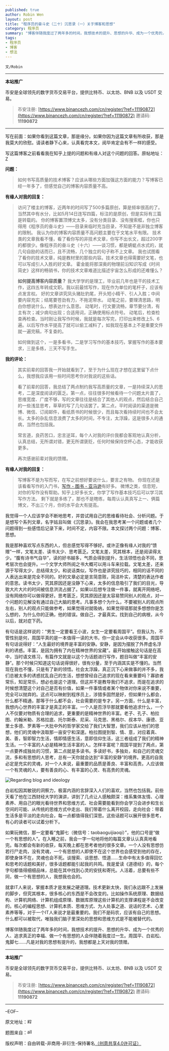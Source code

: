 ```yaml
---
published: true
author: Robin Wen
layout: post
title: "程序员的奋斗史（二十）沉思录（一）关于博客和思想"
category: 程序员
summary: "博客伴随我度过了两年多的时间，我想技术的提升、思想的升华、成为一个优秀的人、追求真正的幸福、做一个有思想的人会伴随着我度过一生。周国平、白岩松、鬼脚七……凡是对我的思想有提升的，我想都是上天对我的馈赠。"
tags:
- 程序员
- 博客
- 想法
---
```


`文/Robin`

***

**本站推广**

币安是全球领先的数字货币交易平台，提供比特币、以太坊、BNB 以及 USDT 交易。

> 币安注册: [https://www.binancezh.com/cn/register/?ref=11190872](https://www.binancezh.com/cn/register/?ref=11190872)
> 邀请码: **11190872**

***

写在前面：如果你看到这篇文章，那是缘分。如果你因为这篇文章有所收获，那是我莫大的欣慰。请读者静下心来，认真看完本文，阅毕肯定会有不一样的感受。

写这篇博客之前看看我在知乎上提的问题和有缘人对这个问题的回答。原帖地址： <a href="http://www.zhihu.com/question/20896970" target="_blank"><img src="https://cdn.dbarobin.com/VktTAvi.png" title="Zhihu" border="0" alt="Zhihu" height="16px" width="16px" /></a>

**问题：**

> 如何书写高质量的技术博客？应该从哪些方面加强这方面的能力？写博客已经一年多了，但感觉自己的博客内容质量不高。

**有缘人对我的回复：**

> 访问了楼主的博客，近两年的时间写了500多篇原创，算是频率很高的了。当然其中有水分，比如5月14日连写四篇，标注的是原创，但是实际有三篇是转载的。
> 你的博客置顶博文太多，没有分类目录、没有搜索框，你也只得用《程序员的奋斗史》——目录来临时充当目录，不知是不是非独立博客的限制。
> 我认为你的博客内容质量不高问题主要在于文笔水平有限。
> 技术类的文章我看不懂，看了看你写的非技术文章，你写不出长文，超过200字的都很少。像程序员的奋斗史（十六）——谈习惯，都是蜻蜓点水式的，就几句自励的话而已，且不流畅，几个独立的句子称不上文章。
> 我也试图看了看你的技术文章，纯是教材里的那些内容。技术文章也得需要好文笔，也可以写成引人入胜的好文章。
> 霍金能将那深奥的物理前沿知识写成《时间简史》这样的畅销书，你的技术文章难道比描述宇宙怎么形成的还难懂么？
>
> **如何提高博客内容质量？**
> 我大学学的是理工，毕业前几年也是干的技术工作，这四五年转成文职。我以前最怵写作，现在作为单位的笔杆子，应该有点发言权。
好的文章讲究凤头猪肚豹尾，开头短小精干、引人入胜；中间要内容充实；结尾要苍劲有力，不拖泥带水。
> 动笔之前，要理清思路，明白你想说什么，想表达什么意思。
动笔时，行文要流畅，章节要分清，有主有次；减少病句出现；合适用词，正确使用标点符号。
> 动笔后，检查检查再检查。当时刚让我写作时候，我就是每次写完，打印出来修改上5、6遍。以后写作水平提高了就可以偷工减料了，如我现在基本上不是重要文件就一遍完稿，不复查的。
>
> 如何做到这个，一是多看书，二是学习写作的基本技巧，掌握写作的基本要求，三是多练，三天不写手生。

**我的评论：**

> 其实前辈的回答我一开始就看到了，至于为什么现在才想在这里留下点什么，我想我应该用一些时间思考你对我说的这些话。
>
> 看了前辈的回答，我总结了两点制约我写高质量的文章，一是持续深入的思考，二是深度阅读的匮乏。第一点，往往很多时候看待一个问题太片面了，思维宽度、广度不够，写的文章往往是结合了其他人的观点，然后结合自己的一些浅显思考，草草的写了几句话罢了。第二点，平时阅读的渠道是微博、微信、订阅邮件，看纸质书的时候很少，而且每次看持续时间也不会太长。太多的杂乱信息浪费了太多的时间，不专注，太浮躁，这是很多人的通病，当然也包括我。
>
> 常言道，良药苦口，忠言逆耳，每个人对我的评价我都会客观地认真分析，认真总结，无所谓对错，更无所谓褒贬，任何时候保持空杯心态，才能收获更多。
>
> 再次感谢前辈对我的馈赠。

**有缘人对我的回复：**

> 写博客不是为写而写，在写之前想好要说什么，要言之有物。
> 你现在还是该看看写作的入门书，<a href="http://www.amazon.cn/s/ref=nb_sb_noss_1?__mk_zh_CN=%E4%BA%9A%E9%A9%AC%E9%80%8A%E7%BD%91%E7%AB%99&url=search-alias%3Dstripbooks&field-keywords=%E5%86%99%E4%BD%9C" target="_blank">写作 - 图书 - 亚马逊</a>有好多。
> 微博之类，信息短，对你的写作没有帮助。知乎上好多长文，你学了写作基本技巧后可以学习其写作方法。
> 剩下就是多练了，那也不是瞎练，每周认认真真写上一、俩篇博文，不出三个月，你的水平会大有提高。

我觉得一个人应该学会不断地思考，并尝试用自己的思维看待社会、分析问题。于是想写个系列文章，名字姑且叫做《沉思录》。我会在我思考某一个问题或者几个问题得到一些感悟后记录下来，时间不定，内容不限。本文探讨两个问题：博客、思想。

我是那种喜欢写点东西的人，但总感觉写得不够好。或许正像有缘人对我的“馈赠”一样，文笔太差、读书太少、思考匮乏。文笔太差，究其根本，还是阅读得太少。“腹有诗书气自华”，读的好书越多，气质会得到提升，生活领悟也会不同，思考层次也会提升。一个文学大师所阅之书大概可以用斗车来拉载。文笔太差，还来源于写得太少，总结得太少。和说话类似，写作也是讲究技巧的，相同的话不同的人表达出来是完全不同的。好的文章必定是言简意赅，简洁朴实，清楚的表达作者的意思。读书太少，究其原因还是没静下心来，太多的信息吸引了我们的目光，导致大片大片的时间被信息洪流占据了。如果以后想专注做一件事，就离开网络吧，没有网络你可以做得更好。思考匮乏，究其原因还是太容易赞同别人的观点，对一个问题的见解没有通过自己大脑的思考。凡事多想个为什么，不要被别人的观点所左右，别人的观点只能做参考，如果觉得对就吸纳，如果觉得错那就多想想你是怎么想的，为什么你的正确，他的错误。做自己，才最真实。找到自己的病根，从今以后，就对症下药。

有句话是这样说的：“男生一定要看王小波，女生一定要看周国平”。但我认为，不管性别是何，周国平真的是一本值得一读的大书，你一定会从中收获很多。周国平有句话说得好：“人生最好的境界是丰富的安静。安静，是因为摆脱了外界虚名浮利的诱惑。丰富，是因为拥有了内在精神世界的宝藏”。最开始接触这句话是在高中，当时语文练习，有篇作文就是以这个为话题进行写作，题目叫做“丰富的安静”。那个时候只知道这句话说得很好，很有分量，至于内涵其实是不懂的。当然现在我也不懂，只是有了新的领悟。社会太浮躁，真正沉下心来做事的并不多，我们总被太多的诱惑扰乱自己的生活，想想曾经自己追求的现在看来重要吗？寡欲者常乐，知足常乐，想必也是这个道理。但这并不是教导我们不追求，而是在追求的时候想清楚这个对自己是否有价值，如果一件事情或者某个物体对你来说不重要，完全可以抛弃的。这点可以映射到程序员上，涉猎多固然是好，但如果什么都会，什么都不精通，那等于什么都不会，社会需要的是专才。另一方面，什么是丰富，我想内心世界的丰富才是真正的丰富。一个人是否浮华那就要看他追求什么，一个人不仅要对物质有合理的追求，更重要的是精神世界的丰富。老子、孔子、柏拉图、约翰米勒、苏格拉底、托尔斯泰、尼采、马克思、黑格尔、叔本华、康德、亚里士多德、罗素等一大批中外的哲学家交给了我们大智慧，我们应该从他们的思想，他们的灵魂中汲取那一亩安宁和深邃。柏拉图提到智、情、意，对应着真、美、善，智即智力生活，情即情感生活，意即信仰生活，这三者组成了我们的精神生活。一个丰富的人必是精神生活丰富的人。怎样丰富呢？周国平提到了两点，第一点要养成独处的习惯，第二点就是多读书。多读好书，多独处，和自己的灵魂交流，多和有思想的人思考，总有一天你就会达到“丰富的安静”的境界。更高的自我必定是充实的灵魂，对一个人来说，最重要的品质是善良、丰富和高贵。人应该做一个有灵魂的人，要有善良的心、有丰富的心灵、有高贵的灵魂。

![Regarding blog and ideology](https://cdn.dbarobin.com/klB44NF.jpg)

白岩松因其敏锐的洞察力，极富内涵的言辞深入人们的喜欢，当然也包括我。前些天看了他在江西财经大学的演讲，讲到了几点让人感触颇深：维系集体友情、心理素养、用自己的眼光看待世界和思维方式、社会需要能看到你会学习会进步和生长空间的可能、从传统的思维方式中走出、我们带着什么离开校园，走向社会：带着生活多是平淡的走向社会，每一点都值得我们深思。这些话题可以展开很多思考，有心的读者可以试着分析下。

如果玩微信，那一定要看“鬼脚七（微信号：taobaoguijiaoqi）”，他的口号是“做一个有思想的人”。在入睡之前，我会一字一句地将他的每篇文章认认真真地看完。每次都会有新的收获，每天晚上都在思考者他的很多文章。一个人没有思想仿若行尸走肉，没有灵魂，一个有思想的人即使不在这个世界也会感受到他的存在，即使身体不在，灵魂也会不死。谈搜索、谈思想、悟道……生命中有太多值得回忆和思考的话题和美好，很多话题都能引起我的共鸣。我是爱读《道德经》的，每个字句都值得细细品味，总能在其中找到心灵的安抚和寄托。人活着，总要有些不同，做一个有思想的人，我想我也会的。

就拿IT人来说，掌握本质才是发展之硬道理。技术更新太快，我们永远跟不上发展的脚步，但究其根本，很多核心的东西是不会改变的。比如操作系统原理、数据结构、计算机网络、计算机组成原理、数据库原理这些计算机的支撑课程是不会改变的。核心的编程思想、计算机本质、思维方式、为人处事之道、说话的艺术、心里素养等等，对于一个IT人来说才是最重要的。我们不是码农，应该有自己的思想。什么都可以被取代，唯独我们脑子里深处的思想和思维方式是不能被替代的。

博客伴随我度过了两年多的时间，我想技术的提升、思想的升华、成为一个优秀的人、追求真正的幸福、做一个有思想的人会伴随着我度过一生。周国平、白岩松、鬼脚七……凡是对我的思想有提升的，我想都是上天对我的馈赠。

***

**本站推广**

币安是全球领先的数字货币交易平台，提供比特币、以太坊、BNB 以及 USDT 交易。

> 币安注册: [https://www.binancezh.com/cn/register/?ref=11190872](https://www.binancezh.com/cn/register/?ref=11190872)
> 邀请码: **11190872**

***

–EOF–

原文地址：<a href="http://blog.csdn.net/justdb/article/details/9002127" target="_blank"><img src="https://cdn.dbarobin.com/BROigUO.jpg" title="程序员的奋斗史（二十）沉思录（一）关于博客和思想" height="16px" width="16px" border="0" alt="程序员的奋斗史（二十）沉思录（一）关于博客和思想" /></a>

题图来自：<a href="http://allfookedup.com/in-which-you-dont-care/the-thinker/" target="_blank"><img src="https://cdn.dbarobin.com/iHpCuCs.png" title="allfookedup" height="16px" width="16px" border="0" alt="allfookedup" /></a>

版权声明：自由转载-非商用-非衍生-保持署名<a href="http://creativecommons.org/licenses/by-nc-nd/4.0/deed.zh" target="_blank">（创意共享4.0许可证）</a>
